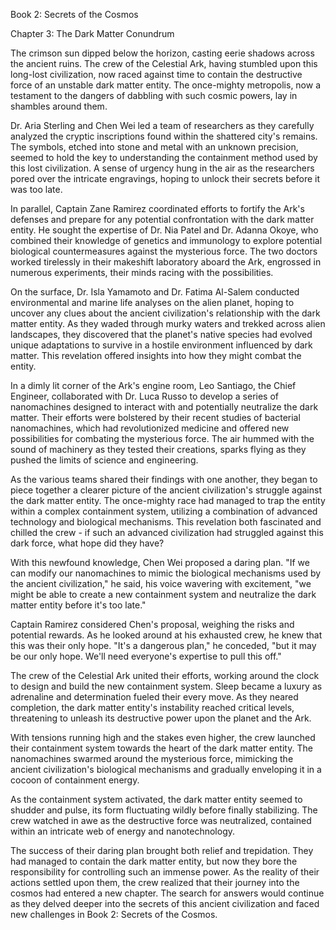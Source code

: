 Book 2: Secrets of the Cosmos

Chapter 3: The Dark Matter Conundrum

The crimson sun dipped below the horizon, casting eerie shadows across the ancient ruins. The crew of the Celestial Ark, having stumbled upon this long-lost civilization, now raced against time to contain the destructive force of an unstable dark matter entity. The once-mighty metropolis, now a testament to the dangers of dabbling with such cosmic powers, lay in shambles around them.

Dr. Aria Sterling and Chen Wei led a team of researchers as they carefully analyzed the cryptic inscriptions found within the shattered city's remains. The symbols, etched into stone and metal with an unknown precision, seemed to hold the key to understanding the containment method used by this lost civilization. A sense of urgency hung in the air as the researchers pored over the intricate engravings, hoping to unlock their secrets before it was too late.

In parallel, Captain Zane Ramirez coordinated efforts to fortify the Ark's defenses and prepare for any potential confrontation with the dark matter entity. He sought the expertise of Dr. Nia Patel and Dr. Adanna Okoye, who combined their knowledge of genetics and immunology to explore potential biological countermeasures against the mysterious force. The two doctors worked tirelessly in their makeshift laboratory aboard the Ark, engrossed in numerous experiments, their minds racing with the possibilities.

On the surface, Dr. Isla Yamamoto and Dr. Fatima Al-Salem conducted environmental and marine life analyses on the alien planet, hoping to uncover any clues about the ancient civilization's relationship with the dark matter entity. As they waded through murky waters and trekked across alien landscapes, they discovered that the planet's native species had evolved unique adaptations to survive in a hostile environment influenced by dark matter. This revelation offered insights into how they might combat the entity.

In a dimly lit corner of the Ark's engine room, Leo Santiago, the Chief Engineer, collaborated with Dr. Luca Russo to develop a series of nanomachines designed to interact with and potentially neutralize the dark matter. Their efforts were bolstered by their recent studies of bacterial nanomachines, which had revolutionized medicine and offered new possibilities for combating the mysterious force. The air hummed with the sound of machinery as they tested their creations, sparks flying as they pushed the limits of science and engineering.

As the various teams shared their findings with one another, they began to piece together a clearer picture of the ancient civilization's struggle against the dark matter entity. The once-mighty race had managed to trap the entity within a complex containment system, utilizing a combination of advanced technology and biological mechanisms. This revelation both fascinated and chilled the crew - if such an advanced civilization had struggled against this dark force, what hope did they have?

With this newfound knowledge, Chen Wei proposed a daring plan. "If we can modify our nanomachines to mimic the biological mechanisms used by the ancient civilization," he said, his voice wavering with excitement, "we might be able to create a new containment system and neutralize the dark matter entity before it's too late."

Captain Ramirez considered Chen's proposal, weighing the risks and potential rewards. As he looked around at his exhausted crew, he knew that this was their only hope. "It's a dangerous plan," he conceded, "but it may be our only hope. We'll need everyone's expertise to pull this off."

The crew of the Celestial Ark united their efforts, working around the clock to design and build the new containment system. Sleep became a luxury as adrenaline and determination fueled their every move. As they neared completion, the dark matter entity's instability reached critical levels, threatening to unleash its destructive power upon the planet and the Ark.

With tensions running high and the stakes even higher, the crew launched their containment system towards the heart of the dark matter entity. The nanomachines swarmed around the mysterious force, mimicking the ancient civilization's biological mechanisms and gradually enveloping it in a cocoon of containment energy.

As the containment system activated, the dark matter entity seemed to shudder and pulse, its form fluctuating wildly before finally stabilizing. The crew watched in awe as the destructive force was neutralized, contained within an intricate web of energy and nanotechnology.

The success of their daring plan brought both relief and trepidation. They had managed to contain the dark matter entity, but now they bore the responsibility for controlling such an immense power. As the reality of their actions settled upon them, the crew realized that their journey into the cosmos had entered a new chapter. The search for answers would continue as they delved deeper into the secrets of this ancient civilization and faced new challenges in Book 2: Secrets of the Cosmos.